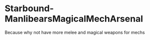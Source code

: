 # Starbound-ManlibearsMagicalMechArsenal
Because why not have more melee and magical weapons for mechs
